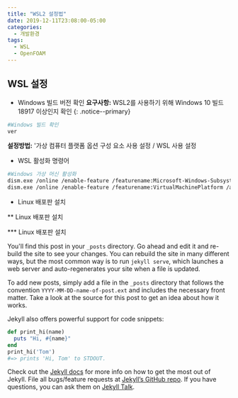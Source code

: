 ```yaml
---
title: "WSL2 설정법"
date: 2019-12-11T23:08:00-05:00
categories:
  - 개발환경
tags:
  - WSL
  - OpenFOAM
---
```


## WSL 설정 
* Windows 빌드 버전 확인
**요구사항:** WSL2를 사용하기 위해 Windows 10 빌드 18917 이상인지 확인
{: .notice--primary}

```bash
#Windows 빌드 확인
ver
```

**설정방법:** '가상 컴퓨터 플랫폼 옵션 구성 요소 사용 설정 / WSL 사용 설정

* WSL 활성화 명령어

```bash
#Windows 가상 머신 활성화
dism.exe /online /enable-feature /featurename:Microsoft-Windows-Subsystem-Linux /all /norestart
dism.exe /online /enable-feature /featurename:VirtualMachinePlatform /all /norestart
```

* Linux 배포판 설치

** Linux 배포판 설치

*** Linux 배포판 설치


You'll find this post in your `_posts` directory. Go ahead and edit it and re-build the site to see your changes. You can rebuild the site in many different ways, but the most common way is to run `jekyll serve`, which launches a web server and auto-regenerates your site when a file is updated.

To add new posts, simply add a file in the `_posts` directory that follows the convention `YYYY-MM-DD-name-of-post.ext` and includes the necessary front matter. Take a look at the source for this post to get an idea about how it works.

Jekyll also offers powerful support for code snippets:

```ruby
def print_hi(name)
  puts "Hi, #{name}"
end
print_hi('Tom')
#=> prints 'Hi, Tom' to STDOUT.
```

Check out the [Jekyll docs][jekyll-docs] for more info on how to get the most out of Jekyll. File all bugs/feature requests at [Jekyll’s GitHub repo][jekyll-gh]. If you have questions, you can ask them on [Jekyll Talk][jekyll-talk].

[jekyll-docs]: https://jekyllrb.com/docs/home
[jekyll-gh]:   https://github.com/jekyll/jekyll
[jekyll-talk]: https://talk.jekyllrb.com/

